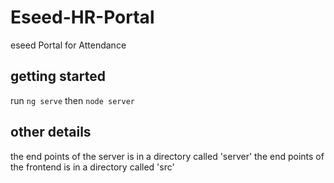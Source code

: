 # Eseed-HR-Portal
eseed Portal for Attendance 

## getting started
run 
`
ng serve
` 
then 
`
node server
`

## other details 


the end points of the server is in a directory called 'server'
the end points of the frontend is in a directory called 'src'

